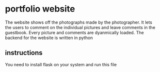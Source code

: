 # portfolio website

The website shows off the photographs made by the photographer. It lets the users to comment on the individual pictures and leave comments in the guestbook. Every picture and comments are dyanmically loaded. The backend for the website is written in python

## instructions

You need to install flask on your system and run this file
